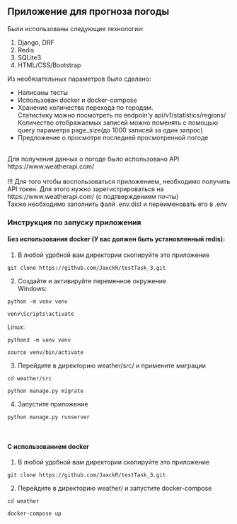 ## Приложение для прогноза погоды

Были использованы следующие технологии:
1. Django, DRF
2. Redis
3. SQLite3
4. HTML/CSS/Bootstrap


Из необязательных параметров было сделано:
- Написаны тесты
- Использован docker и docker-compose
- Хранение количества перехода по городам. <br>
Статистику можно посмотреть по endpoin'у api/v1/statistics/regions/<br>
Количество отображаемых записей можно поменять с помощью query параметра page_size(до 1000 записей за один запрос)
- Предложение о просмотре последней просмотренной погоде

<br>
Для получения данных о погоде было использовано API https://www.weatherapi.com/
<br><br>
!!! Для того чтобы воспользоваться приложением, необходимо получить API токен. Для этого нужно зарегистрироваться на https://www.weatherapi.com/ (с подтверждением почты)
<br>
Также необходимо заполнить фалй .env.dist и переименовать его в .env

### Инструкция по запуску приложения <br>
#### Без использования docker (У вас должен быть установленный redis):
1. В любой удобной вам директории скопируйте это приложение
```angular17html
git clone https://github.com/JaxckR/testTask_3.git
```
2. Создайте и активируйте переменное окружение<br>
Windows:
```angular17html
python -m venv venv
```
```angular17html
venv\Scripts\activate
```
Linux: 
```angular17html
python3 -m venv venv
```
```angular17html
source venv/bin/activate
```
3. Перейдите в директорию weather/src/ и примените миграции
```angular17html
cd weather/src
```
```angular17html
python manage.py migrate
```
4. Запустите приложение
```angular17html
python manage.py runserver
```
<br>

#### С использованием docker
1. В любой удобной вам директории скопируйте это приложение
```angular17html
git clone https://github.com/JaxckR/testTask_3.git
```
2. Перейдите в директорию weather/ и запустите docker-compose
```angular17html
cd weather
```
```angular17html
docker-compose up
```
